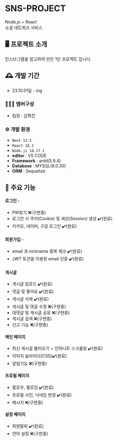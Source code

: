 # SNS-PROJECT

Node.js + React  
소셜 네트워크 서비스

## 🖥️ 프로젝트 소개

인스타그램을 참고하여 만든 1인 프로젝트 입니다.

## 🕰️ 개발 기간

- 23.10.01일 - ing

### 🧑‍🤝‍🧑 맴버구성

- 팀장 : 김혁진

### ⚙️ 개발 환경

- `Next 13.5`
- `React 18.2`
- `Node.js 18.17.1`
- **editor** : VS CODE
- **Framework** : antd(5.9.4)
- **Database** : MYSQL(8.0.30)
- **ORM** : Sequelize

## 📌 주요 기능

#### 로그인 -

- PW찾기 ❌(구현중)
- 로그인 시 쿠키(Cookie) 및 세션(Session) 생성 ✔️(완료)
- 카카오, 네이버, 구글 로그인 ✔️(완료)

#### 회원가입 -

- email 과 nickname 중복 체크 ✔️(완료)
- JWT 토큰을 이용한 email 인증 ✔️(완료)

#### 게시글

- 게시글 업로드 ✔️(완료)
- 댓글 및 좋아요 ✔️(완료)
- 게시글 삭제 ✔️(완료)
- 게시글 및 댓글 수정 ❌(구현중)
- 대댓글 및 게시글 공유 ❌(구현중)
- 게시글 검색 ❌(구현중)
- 신고 기능 ❌(구현중)

#### 메인 페이지

- 최신 게시글 불러오기 + 인피니트 스크롤링 ✔️(완료)
- 이미지 슬라이더(CSS)✔️(완료)
- 알림기능 ❌(구현중)

#### 프로필 페이지

- 팔로우, 팔로잉 ✔️(완료)
- 프로필 사진, 닉네임 변경 ✔️(완료)
- 메시지 ❌(구현중)

#### 설정 페이지

- 회원탈퇴 ✔️(완료)
- 언어 설정 ❌(구현중)
